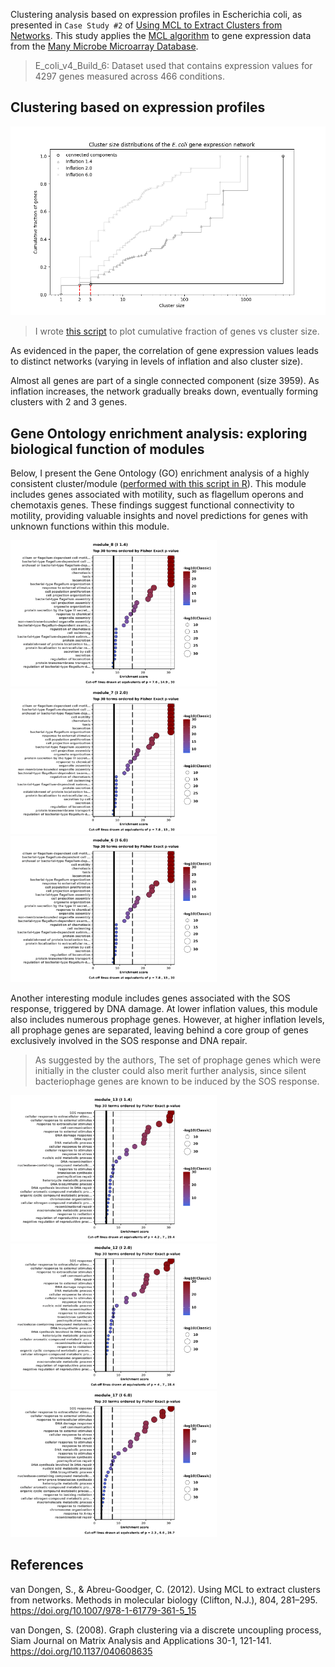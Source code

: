 Clustering analysis based on expression profiles in Escherichia coli, as presented in `Case Study #2` of [Using MCL to Extract Clusters from Networks](http://micans.org/mcl/lit/mimb.pdf). This study applies the [MCL algorithm](http://micans.org/mcl/) to gene expression data from the [Many Microbe Microarray Database](http://m3d.mssm.edu/norm/).

>E_coli_v4_Build_6: Dataset used that contains expression values for 4297 genes measured across 466 conditions.

## Clustering based on expression profiles

![](https://github.com/felipevzps/ecoli-co-expression-network/blob/main/results/clusterSizeDistribution.png)
>I wrote [this script](https://github.com/felipevzps/ecoli-co-expression-network/blob/main/code/clusterSizeDistribution.py) to plot cumulative fraction of genes vs cluster size.

As evidenced in the paper, the correlation of gene expression values leads to distinct networks (varying in levels of inflation and also cluster size).

Almost all genes are part of a single connected component (size 3959). As inflation increases, the network gradually breaks down, eventually forming clusters with 2 and 3 genes.

## Gene Ontology enrichment analysis: exploring biological function of modules

Below, I present the Gene Ontology (GO) enrichment analysis of a highly consistent cluster/module ([performed with this script in R](https://github.com/felipevzps/ecoli-co-expression-network/blob/main/code/enrichmentGO.R)). This module includes genes associated with motility, such as flagellum operons and chemotaxis genes. These findings suggest functional connectivity to motility, providing valuable insights and novel predictions for genes with unknown functions within this module.

<p float="left">
  <img src="https://github.com/felipevzps/ecoli-co-expression-network/blob/main/results/enrichment/I14/module_8_GO_30Terms_Fisher.png" width="330" />
  <img src="https://github.com/felipevzps/ecoli-co-expression-network/blob/main/results/enrichment/I20/module_7_GO_30Terms_Fisher.png" width="330" /> 
  <img src="https://github.com/felipevzps/ecoli-co-expression-network/blob/main/results/enrichment/I60/module_6_GO_30Terms_Fisher.png" width="330" />
</p>

Another interesting module includes genes associated with the SOS response, triggered by DNA damage. At lower inflation values, this module also includes numerous prophage genes. However, at higher inflation levels, all prophage genes are separated, leaving behind a core group of genes exclusively involved in the SOS response and DNA repair. 
>As suggested by the authors, The set of prophage genes which were initially in the cluster could also merit further analysis, since silent bacteriophage genes are known to be induced by the SOS response.

<p float="left">
  <img src="https://github.com/felipevzps/ecoli-co-expression-network/blob/main/results/enrichment/I14/module_13_GO_30Terms_Fisher.png" width="330" />
  <img src="https://github.com/felipevzps/ecoli-co-expression-network/blob/main/results/enrichment/I20/module_12_GO_30Terms_Fisher.png" width="330" /> 
  <img src="https://github.com/felipevzps/ecoli-co-expression-network/blob/main/results/enrichment/I60/module_17_GO_30Terms_Fisher.png" width="330" />
</p>

## References
van Dongen, S., & Abreu-Goodger, C. (2012). Using MCL to extract clusters from networks. Methods in molecular biology (Clifton, N.J.), 804, 281–295. https://doi.org/10.1007/978-1-61779-361-5_15

van Dongen, S. (2008). Graph clustering via a discrete uncoupling process, Siam Journal on Matrix Analysis and Applications 30-1, 121-141. https://doi.org/10.1137/040608635
